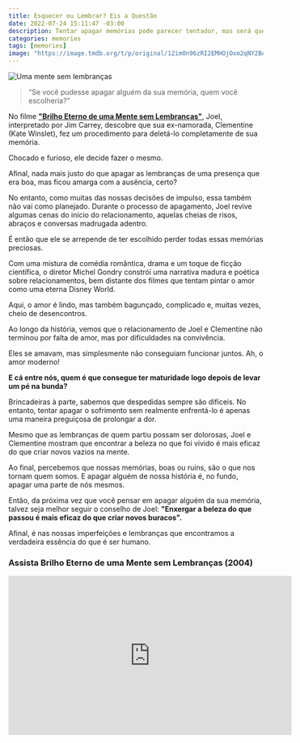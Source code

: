 ```yaml
---
title: Esquecer ou Lembrar? Eis a Questão
date: 2022-07-24 15:11:47 -03:00
description: Tentar apagar memórias pode parecer tentador, mas será que realmente ajuda? Despedidas são difíceis, mas apagar memórias não resolve.
categories: memories
tags: [memories]
image: "https://image.tmdb.org/t/p/original/12imOn96zRI2EMHOjOxm2qNY2BA.jpg"
---
```


![Uma mente sem lembranças](https://themindofclementine.wordpress.com/wp-content/uploads/2015/04/wpid-brilho-eterno-de-uma-mente-sem-lembrancas-3.gif)

> “Se você pudesse apagar alguém da sua memória, quem você escolheria?”

No filme **["Brilho Eterno de uma Mente sem Lembranças"](#assista-brilho-eterno-de-uma-mente-sem-lembranças-2004)**, Joel, interpretado por Jim Carrey, descobre que sua ex-namorada, Clementine (Kate Winslet), fez um procedimento para deletá-lo completamente de sua memória. 

Chocado e furioso, ele decide fazer o mesmo. 

Afinal, nada mais justo do que apagar as lembranças de uma presença que era boa, mas ficou amarga com a ausência, certo?

No entanto, como muitas das nossas decisões de impulso, essa também não vai como planejado. Durante o processo de apagamento, Joel revive algumas cenas do início do relacionamento, aquelas cheias de risos, abraços e conversas madrugada adentro. 

É então que ele se arrepende de ter escolhido perder todas essas memórias preciosas.

Com uma mistura de comédia romântica, drama e um toque de ficção científica, o diretor Michel Gondry constrói uma narrativa madura e poética sobre relacionamentos, bem distante dos filmes que tentam pintar o amor como uma eterna Disney World. 

Aqui, o amor é lindo, mas também bagunçado, complicado e, muitas vezes, cheio de desencontros.

Ao longo da história, vemos que o relacionamento de Joel e Clementine não terminou por falta de amor, mas por dificuldades na convivência. 

Eles se amavam, mas simplesmente não conseguiam funcionar juntos. Ah, o amor moderno!

**E cá entre nós, quem é que consegue ter maturidade logo depois de levar um pé na bunda?** 

Brincadeiras à parte, sabemos que despedidas sempre são difíceis. No entanto, tentar apagar o sofrimento sem realmente enfrentá-lo é apenas uma maneira preguiçosa de prolongar a dor.

Mesmo que as lembranças de quem partiu possam ser dolorosas, Joel e Clementine mostram que encontrar a beleza no que foi vivido é mais eficaz do que criar novos vazios na mente. 

Ao final, percebemos que nossas memórias, boas ou ruins, são o que nos tornam quem somos. E apagar alguém de nossa história é, no fundo, apagar uma parte de nós mesmos.

Então, da próxima vez que você pensar em apagar alguém da sua memória, talvez seja melhor seguir o conselho de Joel: **"Enxergar a beleza do que passou é mais eficaz do que criar novos buracos".** 

Afinal, é nas nossas imperfeições e lembranças que encontramos a verdadeira essência do que é ser humano.

### Assista Brilho Eterno de uma Mente sem Lembranças (2004)

<div class="embed-responsive">
<iframe width="560" height="315" src="https://www.tokyvideo.com/embed/261351" title="YouTube video player" frameborder="0" allow="accelerometer; autoplay; clipboard-write; encrypted-media; gyroscope; picture-in-picture; web-share" referrerpolicy="strict-origin-when-cross-origin" allowfullscreen></iframe>
</div>